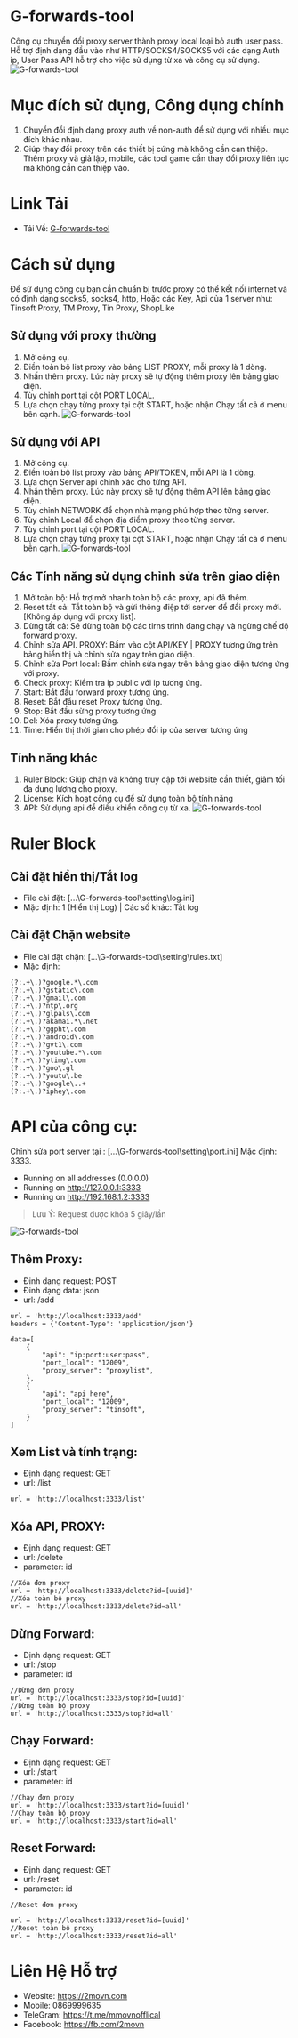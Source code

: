 # G-forwards-tool
Công cụ chuyển đổi proxy server thành proxy local loại bỏ auth user:pass.
Hỗ trợ định dạng đầu vào như HTTP/SOCKS4/SOCKS5 với các dạng Auth ip, User Pass
API hỗ trợ cho việc sử dụng từ xa và công cụ sử dụng.
![G-forwards-tool](https://github.com/2movn/G-forwards-tool/blob/main/tong-quan.png)
# Mục đích sử dụng, Công dụng chính
1. Chuyển đổi định dạng proxy auth về non-auth để sử dụng với nhiều mục đích khác nhau.
2. Giúp thay đổi proxy trên các thiết bị cứng mà không cần can thiệp. Thêm proxy và giả lập, mobile, các tool game cần thay đổi proxy liên tục mà không cần can thiệp vào.

# Link Tải
 - Tải Về: [G-forwards-tool](https://github.com/2movn/G-forwards-tool/releases/download/4.0.0/G-forwards-tool-v4.zip)
# Cách sử dụng
Để sử dụng công cụ bạn cần chuẩn bị trước proxy có thể kết nối internet và có định dạng socks5, socks4, http, Hoặc các Key, Api của 1 server như: Tinsoft Proxy, TM Proxy, Tin Proxy, ShopLike
## Sử dụng với proxy thường
1. Mở công cụ.
2. Điền toàn bộ list proxy vào bảng LIST PROXY, mỗi proxy là 1 dòng.
3. Nhấn thêm proxy. Lúc này proxy sẽ tự động thêm proxy lên bảng giao diện.
4. Tùy chỉnh port tại cột PORT LOCAL.
5. Lựa chọn chạy từng proxy tại cột START, hoặc nhận Chạy tất cả ở menu bên cạnh.
![G-forwards-tool](https://github.com/2movn/G-forwards-tool/blob/main/proxy-list.png?raw=true)
## Sử dụng với API
1. Mở công cụ.
2. Điền toàn bộ list proxy vào bảng API/TOKEN, mỗi API là 1 dòng.
3. Lựa chọn Server api chính xác cho từng API.
4. Nhấn thêm proxy. Lúc này proxy sẽ tự động thêm API lên bảng giao diện.
5. Tùy chỉnh NETWORK để chọn nhà mạng phú hợp theo từng server.
6. Tùy chỉnh Local để chọn địa điểm proxy theo từng server.
7. Tùy chỉnh port tại cột PORT LOCAL.
8. Lựa chọn chạy từng proxy tại cột START, hoặc nhận Chạy tất cả ở menu bên cạnh.
![G-forwards-tool](https://github.com/2movn/G-forwards-tool/blob/main/api.png?raw=true)
## Các Tính năng sử dụng chỉnh sửa trên giao diện
1. Mở toàn bộ: Hỗ trợ mở nhanh toàn bộ các proxy, api đã thêm.
2. Reset tất cả: Tắt toàn bộ và gửi thông điệp tới server để đổi proxy mới. [Không áp dụng với proxy list].
3. Dừng tất cả: Sẽ dừng toàn bộ các tirns trình đang chạy và ngừng chế dộ forward proxy.
4. Chỉnh sửa API. PROXY: Bấm vào cột API/KEY | PROXY tương ứng trên bảng hiển thị và chỉnh sửa ngay trên giao diện.
5. Chỉnh sửa Port local: Bấm chỉnh sửa ngay trên bảng giao diện tương ứng với proxy.
6. Check proxy: Kiểm tra ip public với ip tương ứng.
7. Start: Bắt đầu forward proxy tương ứng.
8. Reset: Bắt đầu reset Proxy tương ứng.
9. Stop: Bắt đầu sừng proxy tương ứng
10. Del: Xóa proxy tương ứng.
11. Time: Hiển thị thời gian cho phép đổi ip của server tương ứng

## Tính năng khác
1. Ruler Block: Giúp chặn và không truy cập tới website cần thiết, giảm tối đa dung lượng cho proxy.
2. License: Kích hoạt công cụ để sử dụng toàn bộ tính năng
3. API: Sử dụng api để điều khiển công cụ từ xa.
![G-forwards-tool](https://github.com/2movn/G-forwards-tool/blob/main/block.png?raw=true)
# Ruler Block
## Cài đặt hiển thị/Tắt log
- File cài đặt: [...\G-forwards-tool\setting\log.ini]
- Mặc định: 1 (Hiển thị Log) | Các số khác: Tắt log
## Cài đặt Chặn website
- File cài đặt chặn: [...\G-forwards-tool\setting\rules.txt]
- Mặc định:
```
(?:.+\.)?google.*\.com
(?:.+\.)?gstatic\.com
(?:.+\.)?gmail\.com
(?:.+\.)?ntp\.org
(?:.+\.)?glpals\.com
(?:.+\.)?akamai.*\.net
(?:.+\.)?ggpht\.com
(?:.+\.)?android\.com
(?:.+\.)?gvt1\.com
(?:.+\.)?youtube.*\.com
(?:.+\.)?ytimg\.com
(?:.+\.)?goo\.gl
(?:.+\.)?youtu\.be
(?:.+\.)?google\..+
(?:.+\.)?iphey\.com
```

# API của công cụ:
Chỉnh sửa port server tại : [...\G-forwards-tool\setting\port.ini] Mặc định: 3333.
 * Running on all addresses (0.0.0.0)
 * Running on http://127.0.0.1:3333
 * Running on http://192.168.1.2:3333

> Lưu Ý: Request được khóa 5 giây/lần

![G-forwards-tool](https://github.com/2movn/G-forwards-tool/blob/main/getlist.png?raw=true)
## Thêm Proxy:
- Định dạng request: POST
- Đinh dạng data: json
- url: /add
```
url = 'http://localhost:3333/add'
headers = {'Content-Type': 'application/json'}

data=[
    {
        "api": "ip:port:user:pass",
        "port_local": "12009",
        "proxy_server": "proxylist",
    },
    {
        "api": "api here",
        "port_local": "12009",
        "proxy_server": "tinsoft",
    }
]
```
## Xem List và tính trạng:
- Định dạng request: GET
- url: /list
```
url = 'http://localhost:3333/list'
```
## Xóa API, PROXY:
- Định dạng request: GET
- url: /delete
- parameter: id
```
//Xóa đơn proxy
url = 'http://localhost:3333/delete?id=[uuid]'
//Xóa toàn bộ proxy
url = 'http://localhost:3333/delete?id=all'
```
## Dừng Forward:
- Định dạng request: GET
- url: /stop
- parameter: id
```
//Dừng đơn proxy
url = 'http://localhost:3333/stop?id=[uuid]'
//Dừng toàn bộ proxy
url = 'http://localhost:3333/stop?id=all'
```
## Chạy Forward:
- Định dạng request: GET
- url: /start
- parameter: id
```
//Chạy đơn proxy
url = 'http://localhost:3333/start?id=[uuid]'
//Chạy toàn bộ proxy
url = 'http://localhost:3333/start?id=all'
```
## Reset Forward:
- Định dạng request: GET
- url: /reset
- parameter: id
```
//Reset đơn proxy

url = 'http://localhost:3333/reset?id=[uuid]'
//Reset toàn bộ proxy
url = 'http://localhost:3333/reset?id=all'
```


# Liên Hệ Hỗ trợ
- Website: https://2movn.com
- Mobile: 0869999635
- TeleGram: https://t.me/mmovnofflical
- Facebook: https://fb.com/2movn
